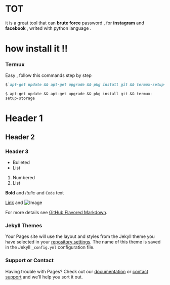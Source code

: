 # TOT
it is a great tool that can <b>brute force</b> 
password , for <b>instagram</b> and <b>facebook</b> , writed
with python language .

# how install it !!

<h3><b> Termux </b></h3>

Easy , follow this commands step by step
```Markdown
$`apt-get update && apt-get upgrade && pkg install git && termux-setup-storage`
```
`$ apt-get update && apt-get upgrade && pkg install git && termux-setup-storage`

# Header 1
## Header 2
### Header 3

- Bulleted
- List

1. Numbered
2. List

**Bold** and _Italic_ and `Code` text

[Link](url) and ![Image](src)

For more details see [GitHub Flavored Markdown](https://guides.github.com/features/mastering-markdown/).

### Jekyll Themes

Your Pages site will use the layout and styles from the Jekyll theme you have selected in your [repository settings](https://github.com/3shadow7/TOT/settings/pages). The name of this theme is saved in the Jekyll `_config.yml` configuration file.

### Support or Contact

Having trouble with Pages? Check out our [documentation](https://docs.github.com/categories/github-pages-basics/) or [contact support](https://support.github.com/contact) and we’ll help you sort it out.
